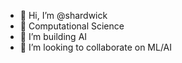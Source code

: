 - 👋 Hi, I’m @shardwick
- 👀 Computational Science 
- 🌱 I’m building AI 
- 💞️ I’m looking to collaborate on ML/AI

<!---
shardwick/shardwick is a ✨ special ✨ repository because its `README.md` (this file) appears on your GitHub profile.
You can click the Preview link to take a look at your changes.
--->
